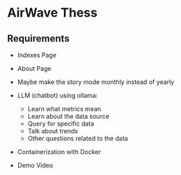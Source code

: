 # AirWave Thess

## Requirements

- Indexes Page
- About Page
- Maybe make the story mode monthly instead of yearly

- LLM (chatbot) using ollama:

  - Learn what metrics mean
  - Learn about the data source
  - Query for specific data
  - Talk about trends
  - Other questions related to the data

- Containerization with Docker

- Demo Video
